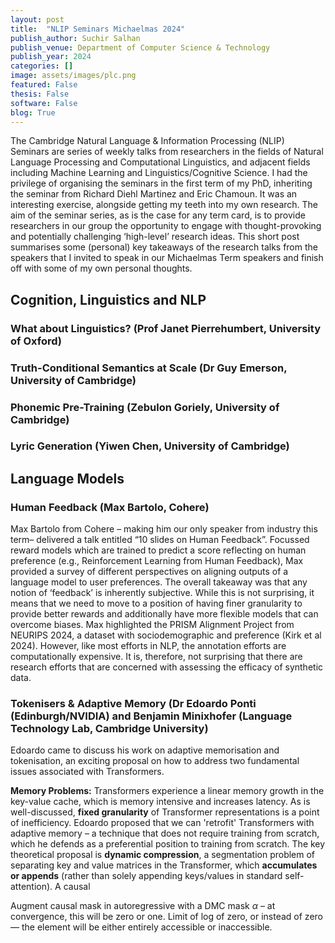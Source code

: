 ```yaml
---
layout: post
title:  "NLIP Seminars Michaelmas 2024"
publish_author: Suchir Salhan
publish_venue: Department of Computer Science & Technology
publish_year: 2024
categories: []
image: assets/images/plc.png
featured: False
thesis: False
software: False
blog: True
---
```


The Cambridge Natural Language & Information Processing (NLIP) Seminars are series of weekly talks from researchers in the fields of Natural Language Processing and Computational Linguistics, and adjacent fields including Machine Learning and Linguistics/Cognitive Science. I had the privilege of organising the seminars in the first term of my PhD, inheriting the seminar from Richard Diehl Martinez and Eric Chamoun. It was an interesting exercise, alongside getting my teeth into my own research. The aim of the seminar series, as is the case for any term card, is to provide researchers in our group the opportunity to engage with thought-provoking and potentially challenging ‘high-level’ research ideas. This short post summarises some (personal) key takeaways of the research talks from the speakers that I invited to speak in our Michaelmas Term speakers and finish off with some of my own personal thoughts. 


<h2 class="font-weight-bold mb-4 serif-font"> Cognition, Linguistics and NLP </h2>

<h3 class="font-weight-bold mb-4 serif-font">What about Linguistics? (Prof Janet Pierrehumbert, University of Oxford)</h3>


 <h3 class="font-weight-bold mb-4 serif-font"> Truth-Conditional Semantics at Scale 
 (Dr Guy Emerson, University of Cambridge)</h3>

 <h3 class="font-weight-bold mb-4 serif-font"> Phonemic Pre-Training  (Zebulon Goriely, University of Cambridge)</h3>

 <h3 class="font-weight-bold mb-4 serif-font"> Lyric Generation  (Yiwen Chen, University of Cambridge)</h3>

<h2 class="font-weight-bold mb-4 serif-font"> Language Models  </h2>

<h3 class="font-weight-bold mb-4 serif-font"> Human Feedback (Max Bartolo, Cohere)</h3>

Max Bartolo from Cohere – making him our only speaker from industry this term– delivered a talk entitled “10 slides on Human Feedback”. Focussed reward models which are trained to predict a score reflecting on human preference (e.g., Reinforcement Learning from Human Feedback), Max provided a survey of different perspectives on aligning outputs of a language model to user preferences. The overall takeaway was that any notion of ‘feedback’ is inherently subjective. While this is not surprising, it means that we need to move to a position of having finer granularity to provide better rewards and additionally have more flexible models that can overcome biases. Max highlighted the PRISM Alignment Project from NEURIPS 2024, a dataset with sociodemographic and preference (Kirk et al 2024). However, like most efforts in NLP, the annotation efforts are computationally expensive. It is, therefore, not surprising that there are research efforts that are concerned with assessing the efficacy of synthetic data.  

<h3 class="font-weight-bold mb-4 serif-font"> Tokenisers & Adaptive Memory (Dr Edoardo Ponti (Edinburgh/NVIDIA) and Benjamin Minixhofer (Language Technology Lab, Cambridge University)</h3>

Edoardo came to discuss his work on adaptive memorisation and tokenisation, an exciting proposal on how to address two fundamental issues associated with Transformers. 

**Memory Problems:**  Transformers experience a linear memory growth in the key-value cache, which is memory intensive and increases latency. As is well-discussed, **fixed granularity** of Transformer representations is a point of inefficiency.  Edoardo proposed that we can 'retrofit' Transformers with adaptive memory – a technique that does not require training from scratch, which he defends as a preferential position to training from scratch. The key theoretical proposal is **dynamic compression**, a segmentation problem of separating key and value matrices in the Transformer, which **accumulates or appends** (rather than solely appending keys/values in standard self-attention). A causal 


Augment causal mask in autoregressive with a DMC mask $\alpha$ – at convergence, this will be zero or one. Limit of log of zero, or instead of zero — the element will be either entirely accessible or inaccessible. 

